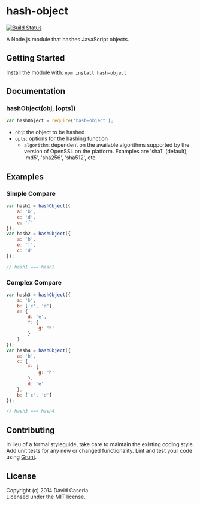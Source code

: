 # hash-object

[![Build Status](https://secure.travis-ci.org/davidcaseria/hash-object.png?branch=master)](http://travis-ci.org/davidcaseria/hash-object)

A Node.js module that hashes JavaScript objects.

## Getting Started

Install the module with: `npm install hash-object`


## Documentation

### hashObject(obj, [opts])

```js
var hashObject = require('hash-object');
```

- `obj`: the object to be hashed
- `opts`: options for the hashing function
  - `algorithm`: dependent on the available algorithms supported by the version of OpenSSL on the platform. Examples are 'sha1' (default), 'md5', 'sha256', 'sha512', etc.


## Examples

### Simple Compare

```js
var hash1 = hashObject({
    a: 'b',
    c: 'd',
    e: 'f'
});
var hash2 = hashObject({
    a: 'b',
    e: 'f',
    c: 'd'
});

// hash1 === hash2

```

### Complex Compare

```js
var hash3 = hashObject({
    a: 'b',
    b: ['c', 'd'],
    c: {
        d: 'e',
        f: {
            g: 'h'
        }
    }
});
var hash4 = hashObject({
    a: 'b',
    c: {
        f: {
            g: 'h'
        },
        d: 'e'
    },
    b: ['c', 'd']
});

// hash3 === hash4

```


## Contributing

In lieu of a formal styleguide, take care to maintain the existing coding style. Add unit tests for any new or changed functionality. Lint and test your code using [Grunt](http://gruntjs.com).


## License

Copyright (c) 2014 David Caseria  
Licensed under the MIT license.
